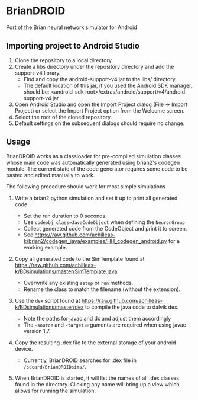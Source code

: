 BrianDROID
==========

Port of the Brian neural network simulator for Android

Importing project to Android Studio
-----------------------------------

1. Clone the repository to a local directory.
2. Create a libs directory under the repository directory and add the support-v4 library.
    - Find and copy the android-support-v4.jar to the libs/ directory.
    - The default location of this jar, if you used the Android SDK manager, should be: \<android-sdk root\>/extras/android/support/v4/android-support-v4.jar
3. Open Android Studio and open the Import Project dialog (File -> Import Project) or select the Import Project option from the Welcome screen.
4. Select the root of the cloned repository.
5. Default settings on the subsequent dialogs should require no change.


Usage
-----

BrianDROID works as a classloader for pre-compiled simulation classes whose main code was automatically generated using brian2's codegen module.
The current state of the code generator requires some code to be pasted and edited manually to work.

The following procedure should work for most simple simulations

1. Write a brian2 python simulation and set it up to print all generated code.
    - Set the run duration to 0 seconds.
    - Use ``codeobj_class=JavaCodeObject`` when defining the ``NeuronGroup``
    - Collect generated code from the CodeObject and print it to screen.
    - See https://raw.github.com/achilleas-k/brian2/codegen_java/examples/HH_codegen_android.py for a working example.

2. Copy all generated code to the SimTemplate found at https://raw.github.com/achilleas-k/BDsimulations/master/SimTemplate.java
    - Overwrite any existing ``setup`` or ``run`` methods.
    - Rename the class to match the filename (without the extension).

3. Use the ``dex`` script found at https://raw.github.com/achilleas-k/BDsimulations/master/dex to compile the java code to dalvik dex.
    - Note the paths for javac and dx and adjust them accordingly
    - The ``-source`` and ``-target`` arguments are required when using javac version 1.7.

4. Copy the resulting .dex file to the external storage of your android device.
    - Currently, BrianDROID searches for .dex file in ``/sdcard/BrianDROIDsims/``.

5. When BrianDROID is started, it will list the names of all .dex classes found in the directory.
Clicking any name will bring up a view which allows for running the simulation.


